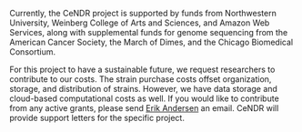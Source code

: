 Currently, the CeNDR project is supported by funds from Northwestern University, Weinberg College of Arts and Sciences, and Amazon Web Services, along with supplemental funds for genome sequencing from the American Cancer Society, the March of Dimes, and the Chicago Biomedical Consortium.

For this project to have a sustainable future, we request researchers to contribute to our costs. The strain purchase costs offset organization, storage, and distribution of strains. However, we have data storage and cloud-based computational costs as well. If you would like to contribute from any active grants, please send <a href="mailto:erik.andersen@northwestern.edu">Erik Andersen</a> an email. CeNDR will provide support letters for the specific project. 

